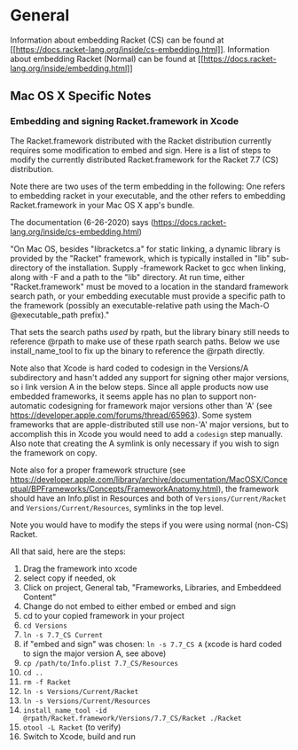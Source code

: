 # General

Information about embedding Racket (CS) can be found at [[https://docs.racket-lang.org/inside/cs-embedding.html]]. Information about embedding Racket (Normal) can be found at [[https://docs.racket-lang.org/inside/embedding.html]]

## Mac OS X Specific Notes

### Embedding and signing Racket.framework in Xcode

The Racket.framework distributed with the Racket distribution currently requires some modification to embed and sign. Here is a list of steps to modify the currently distributed Racket.framework for the Racket 7.7 (CS) distribution.

Note there are two uses of the term embedding in the following: One refers to embedding racket in your executable, and the other refers to embedding Racket.framework in your Mac OS X app's bundle.

The documentation (6-26-2020) says (https://docs.racket-lang.org/inside/cs-embedding.html)

"On Mac OS, besides "libracketcs.a" for static linking, a dynamic library is provided by the "Racket" framework, which is typically installed in "lib" sub-directory of the installation. Supply -framework Racket to gcc when linking, along with -F and a path to the "lib" directory. At run time, either "Racket.framework" must be moved to a location in the standard framework search path, or your embedding executable must provide a specific path to the framework (possibly an executable-relative path using the Mach-O @executable_path prefix)."

That sets the search paths _used_ by rpath, but the library binary still needs to reference @rpath to make use of these rpath search paths. Below we use install_name_tool to fix up the binary to reference the @rpath directly.

Note also that Xcode is hard coded to codesign in the Versions/A subdirectory and hasn't added any support for signing other major versions, so i link version A in the below steps. Since all apple products now use embedded frameworks, it seems apple has no plan to support non-automatic codesigning for framework major versions other than 'A' (see https://developer.apple.com/forums/thread/65963). Some system frameworks that are apple-distributed still use non-'A' major versions, but to accomplish this in Xcode you would need to add a `codesign` step manually. Also note that creating the A symlink is only necessary if you wish to sign the framework on copy.

Note also for a proper framework structure (see https://developer.apple.com/library/archive/documentation/MacOSX/Conceptual/BPFrameworks/Concepts/FrameworkAnatomy.html), the framework should have an Info.plist in Resources and both of `Versions/Current/Racket` and `Versions/Current/Resources`, symlinks in the top level.

Note you would have to modify the steps if you were using normal (non-CS) Racket.

All that said, here are the steps:

1. Drag the framework into xcode
1. select copy if needed, ok
1. Click on project, General tab, "Frameworks, Libraries, and Embeddeed Content"
1. Change do not embed to either embed or embed and sign
1. cd to your copied framework in your project
1. `cd Versions`
1. `ln -s 7.7_CS Current`
1. if "embed and sign" was chosen:
  `ln -s 7.7_CS A` (xcode is hard coded to sign the major version A, see above)
1. `cp /path/to/Info.plist 7.7_CS/Resources`
1. `cd ..`
1. `rm -f Racket`
1. `ln -s Versions/Current/Racket`
1. `ln -s Versions/Current/Resources`
1. `install_name_tool -id @rpath/Racket.framework/Versions/7.7_CS/Racket ./Racket`
1. `otool -L Racket` (to verify)
1. Switch to Xcode, build and run

